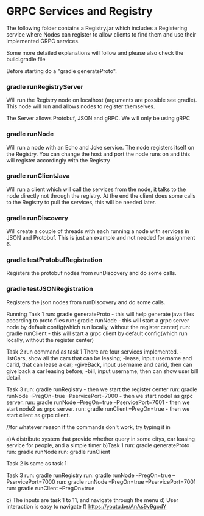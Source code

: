 # GRPC Services and Registry

The following folder contains a Registry.jar which includes a Registering service where Nodes can register to allow clients to find them and use their implemented GRPC services. 

Some more detailed explanations will follow and please also check the build.gradle file

Before starting do a "gradle generateProto".

### gradle runRegistryServer
Will run the Registry node on localhost (arguments are possible see gradle). This node will run and allows nodes to register themselves. 

The Server allows Protobuf, JSON and gRPC. We will only be using gRPC

### gradle runNode
Will run a node with an Echo and Joke service. The node registers itself on the Registry. You can change the host and port the node runs on and this will register accordingly with the Registry

### gradle runClientJava
Will run a client which will call the services from the node, it talks to the node directly not through the registry. At the end the client does some calls to the Registry to pull the services, this will be needed later.

### gradle runDiscovery
Will create a couple of threads with each running a node with services in JSON and Protobuf. This is just an example and not needed for assignment 6. 

### gradle testProtobufRegistration
Registers the protobuf nodes from runDiscovery and do some calls. 

### gradle testJSONRegistration
Registers the json nodes from runDiscovery and do some calls. 


Running
Task 1
run: gradle generateProto - this will help generate java files according to proto files
run: gradle runNode - this will start a grpc server node by default config(which run locally, without the register center)
run: gradle runClient - this will start a grpc client by default config(which run locally, without the register center)

Task 2
run command as task 1
There are four services implemented. 
-listCars, show all the cars that can be leasing; 
-lease, input username and carid, that can lease a car; 
-giveBack, input username and carid, then can give back a car leasing before; 
-bill, input username, then can show user bill detail.

Task 3
run: gradle runRegistry - then we start the register center
run: gradle runNode –PregOn=true –PservicePort=7000 - then we start node1 as grpc server.
run: gradle runNode –PregOn=true –PservicePort=7001 - then we start node2 as grpc server.
run: gradle runClient –PregOn=true - then we start client as grpc client.

//for whatever reason if the commands don't work, try typing it in



a)A distribute system that provide whether query in some citys, car leasing service for people, and a simple timer
b)Task 1
  run: gradle generateProto
  run: gradle runNode
  run: gradle runClient

  Task 2 is same as task 1

  Task 3
  run: gradle runRegistry
  run: gradle runNode –PregOn=true –PservicePort=7000
  run: gradle runNode –PregOn=true –PservicePort=7001
  run: gradle runClient –PregOn=true

c) The inputs are task 1 to 11, and navigate through the menu
d) User interaction is easy to navigate
f) https://youtu.be/AnAs9v9godY